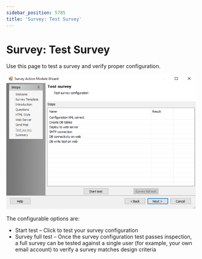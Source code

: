 ```yaml
---
sidebar_position: 5785
title: 'Survey: Test Survey'
---
```


# Survey: Test Survey

Use this page to test a survey and verify proper configuration.

![Survey Action Module Wizard Test Survey page](../../../../../../../static/images/AccessAnalyzer_12.0/Content/Resources/Images/EnterpriseAuditor/Admin/Action/Survey/TestSurvey.png "Survey Action Module Wizard Test Survey page")

The configurable options are:

* Start test – Click to test your survey configuration
* Survey full test – Once the survey configuration test passes inspection, a full survey can be tested against a single user (for example, your own email account) to verify a survey matches design criteria